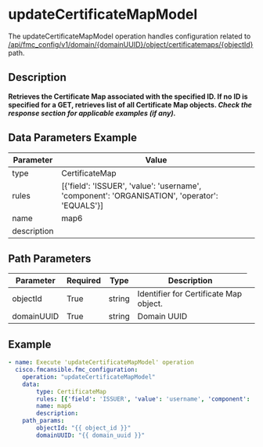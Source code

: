 # updateCertificateMapModel

The updateCertificateMapModel operation handles configuration related to [/api/fmc_config/v1/domain/{domainUUID}/object/certificatemaps/{objectId}](/paths//api/fmc_config/v1/domain/{domain_uuid}/object/certificatemaps/{object_id}.md) path.&nbsp;
## Description
**Retrieves the Certificate Map associated with the specified ID. If no ID is specified for a GET, retrieves list of all Certificate Map objects. _Check the response section for applicable examples (if any)._**

## Data Parameters Example
| Parameter | Value |
| --------- | -------- |
| type | CertificateMap |
| rules | [{'field': 'ISSUER', 'value': 'username', 'component': 'ORGANISATION', 'operator': 'EQUALS'}] |
| name | map6 |
| description |   |

## Path Parameters
| Parameter | Required | Type | Description |
| --------- | -------- | ---- | ----------- |
| objectId | True | string <td colspan=3> Identifier for Certificate Map object. |
| domainUUID | True | string <td colspan=3> Domain UUID |

## Example
```yaml
- name: Execute 'updateCertificateMapModel' operation
  cisco.fmcansible.fmc_configuration:
    operation: "updateCertificateMapModel"
    data:
        type: CertificateMap
        rules: [{'field': 'ISSUER', 'value': 'username', 'component': 'ORGANISATION', 'operator': 'EQUALS'}]
        name: map6
        description:  
    path_params:
        objectId: "{{ object_id }}"
        domainUUID: "{{ domain_uuid }}"

```